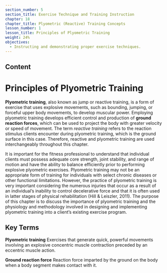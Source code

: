```yaml
---
section_number: 5
section_title: Exercise Technique and Training Instruction
chapter: 18
chapter_title: Plyometric (Reactive) Training Concepts
lesson_number: 1
lesson_title: Principles of Plyometric Training
weight: 24%
objectives:
  - Instructing and demonstrating proper exercise techniques.
---
```


## Content
# Principles of Plyometric Training

**Plyometric training**, also known as jump or reactive training, is a form of exercise that uses explosive movements, such as bounding, jumping, or forceful upper body movements, to develop muscular power. Employing plyometric training develops efficient control and production of **ground reaction forces**, which can be used to project the body with greater velocity or speed of movement. The term *reactive training* refers to the reaction stimulus clients encounter during plyometric training, which is the ground surface in this case. Therefore, reactive and plyometric training are used interchangeably throughout this chapter.

It is important for the fitness professional to understand that individual clients must possess adequate core strength, joint stability, and range of motion and have the ability to balance efficiently prior to performing explosive plyometric exercises. Plyometric training may not be an appropriate form of training for individuals with select chronic diseases or other functional limitations. However, the practice of plyometric training is very important considering the numerous injuries that occur as a result of an individual’s inability to control decelerative force and that it is often used in latter stages of physical rehabilitation (Hill & Leiszler, 2011). The purpose of this chapter is to discuss the importance of plyometric training and the physiology and methodology involved in designing and implementing plyometric training into a client’s existing exercise program.

## Key Terms

**Plyometric training**
Exercises that generate quick, powerful movements involving an explosive concentric muscle contraction preceded by an eccentric muscle action.

**Ground reaction force**
Reaction force imparted by the ground on the body when a body segment makes contact with it.